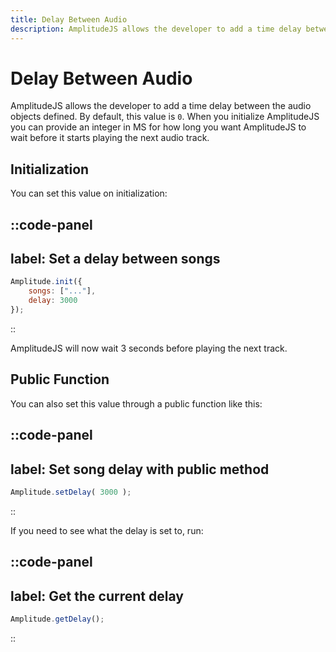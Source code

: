 ```yaml
---
title: Delay Between Audio
description: AmplitudeJS allows the developer to add a time delay between the audio objects defined.
---
```


# Delay Between Audio

AmplitudeJS allows the developer to add a time delay between the audio objects defined. By default, this value is `0`. When you initialize AmplitudeJS you can provide an integer in MS for how long you want AmplitudeJS to wait before it starts playing the next audio track.

## Initialization

You can set this value on initialization:

::code-panel
---
label: Set a delay between songs
---
```javascript
Amplitude.init({
    songs: ["..."],
    delay: 3000
});
```
::

AmplitudeJS will now wait 3 seconds before playing the next track.

## Public Function
You can also set this value through a public function like this:

::code-panel
---
label: Set song delay with public method
---
```javascript
Amplitude.setDelay( 3000 );
```
::

If you need to see what the delay is set to, run:

::code-panel
---
label: Get the current delay
---
```javascript
Amplitude.getDelay();
```
::
